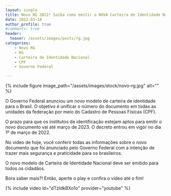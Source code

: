 ```yaml
---
layout: single
title: Novo RG 2022! Saiba como emitir a NOVA Carteira de Identidade Nacional
date: 2022-03-18
author_profile: true
#comments: true
header:
  teaser: /assets/images/posts/rg.jpg
categories: 
    - Novo RG
    - RG
    - Carteira de Identidade Nacional
    - CPF
    - Governo Federal

---
```


{% include figure image_path="/assets/images/stock/novo-rg.jpg" alt=""  %}

O Governo Federal anunciou um novo modelo de carteira de identidade para o Brasil. O objetivo é unificar o número do documento em todas as unidades da federação por meio do Cadastro de Pessoas Físicas (CPF). 

O prazo para que os institutos de identificação estejam aptos para emitir o novo documento vai até março de 2023. O decreto entrou em vigor no dia 1º de março de 2022.

No vídeo de hoje, você conferir todas as informações sobre o novo documento que foi anunciado pelo Governo Federal com a intenção de trazer mais segurança e praticidade para os brasileiros. 

O novo modelo de Carteira de Identidade Nacional deve ser emitido para todos os cidadãos.

Bora saber mais?! Então, aperte o play e confira o vídeo até o fim!

{% include video id="dTzIdkBXo1o" provider="youtube" %}